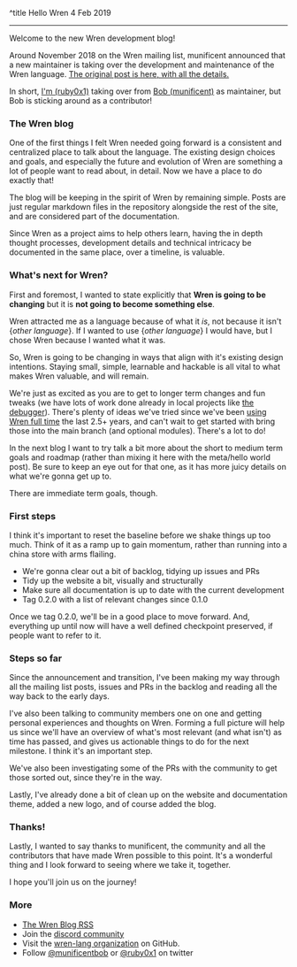 ^title Hello Wren
4 Feb 2019

---

Welcome to the new Wren development blog!

Around November 2018 on the Wren mailing list, munificent announced that a new maintainer is taking over the development and maintenance of the Wren language. [The original post is here, with all the details.](https://groups.google.com/forum/#!topic/wren-lang/cMUwij-NIn0)

In short, [I'm (ruby0x1)](https://github.com/ruby0x1) taking over from [Bob (munificent)](https://github.com/munificent) as maintainer, but Bob is sticking around as a contributor!

### The Wren blog

One of the first things I felt Wren needed going forward is a consistent and centralized place to talk about the language. The existing design choices and goals, and especially the future and evolution of Wren are something a lot of people want to read about, in detail. Now we have a place to do exactly that!

The blog will be keeping in the spirit of Wren by remaining simple. Posts are just regular markdown files in the repository alongside the rest of the site, and are considered part of the documentation.

Since Wren as a project aims to help others learn, having the in depth thought processes, development details and technical intricacy be documented in the same place, over a timeline, is valuable.

### What's next for Wren?

First and foremost, I wanted to state explicitly that **Wren is going to be changing** but it is **not going to become something else**. 

Wren attracted me as a language because of what it _is_, not because it isn't {_other language_}. If I wanted to use {_other language_} I would have, but I chose Wren because I wanted what it was. 

So, Wren is going to be changing in ways that align with it's existing design intentions. Staying small, simple, learnable and hackable is all vital to what makes Wren valuable, and will remain. 

We're just as excited as you are to get to longer term changes and fun tweaks (we have lots of work done already in local projects like [the debugger](https://i.imgur.com/dazexnY.gifv)). There's plenty of ideas we've tried since we've been [using Wren full time](https://luxeengine.com) the last 2.5+ years, and can't wait to get started with bring those into the main branch (and optional modules). There's a lot to do!

In the next blog I want to try talk a bit more about the short to medium term goals and roadmap (rather than mixing it here with the meta/hello world post). Be sure to keep an eye out for that one, as it has more juicy details on what we're gonna get up to.

There are immediate term goals, though.

### First steps

I think it's important to reset the baseline before we shake things up too much. Think of it as a ramp up to gain momentum, rather than running into a china store with arms flailing. 

- We're gonna clear out a bit of backlog, tidying up issues and PRs
- Tidy up the website a bit, visually and structurally
- Make sure all documentation is up to date with the current development
- Tag 0.2.0 with a list of relevant changes since 0.1.0

Once we tag 0.2.0, we'll be in a good place to move forward. And, everything up until now will have a well defined checkpoint preserved, if people want to refer to it.

### Steps so far

Since the announcement and transition, I've been making my way through all the mailing list posts, issues and PRs in the backlog and reading all the way back to the early days. 

I've also been talking to community members one on one and getting personal experiences and thoughts on Wren. Forming a full picture will help us since we'll have an overview of what's most relevant (and what isn't) as time has passed, and gives us actionable things to do for the next milestone. I think it's an important step. 

We've also been investigating some of the PRs with the community to get those sorted out, since they're in the way.

Lastly, I've already done a bit of clean up on the website and documentation theme, added a new logo, and of course added the blog.

### Thanks!

Lastly, I wanted to say thanks to munificent, the community and all the contributors that have made Wren possible to this point. It's a wonderful thing and I look forward to seeing where we take it, together.

I hope you'll join us on the journey!

### More

- [The Wren Blog RSS](http://wren.io/blog/rss.xml)
- Join the [discord community](https://discord.gg/Kx6PxSX)
- Visit the [wren-lang organization](https://github.com/wren-lang) on GitHub.
- Follow [@munificentbob](https://twitter.com/munificentbob) or [@ruby0x1](https://twitter.com/ruby0x1) on twitter



